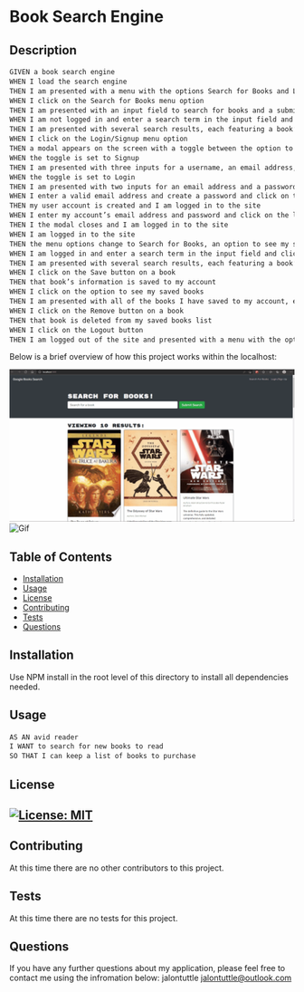 # Book Search Engine
  
  ## Description
  ```md
  GIVEN a book search engine
  WHEN I load the search engine
  THEN I am presented with a menu with the options Search for Books and Login/Signup and an input field to search for books and a submit button
  WHEN I click on the Search for Books menu option
  THEN I am presented with an input field to search for books and a submit button
  WHEN I am not logged in and enter a search term in the input field and click the submit button
  THEN I am presented with several search results, each featuring a book’s title, author, description, image, and a link to that book on the Google Books site
  WHEN I click on the Login/Signup menu option
  THEN a modal appears on the screen with a toggle between the option to log in or sign up
  WHEN the toggle is set to Signup
  THEN I am presented with three inputs for a username, an email address, and a password, and a signup button
  WHEN the toggle is set to Login
  THEN I am presented with two inputs for an email address and a password and login button
  WHEN I enter a valid email address and create a password and click on the signup button
  THEN my user account is created and I am logged in to the site
  WHEN I enter my account’s email address and password and click on the login button
  THEN I the modal closes and I am logged in to the site
  WHEN I am logged in to the site
  THEN the menu options change to Search for Books, an option to see my saved books, and Logout
  WHEN I am logged in and enter a search term in the input field and click the submit button
  THEN I am presented with several search results, each featuring a book’s title, author, description, image, and a link to that book on the Google Books site and a button to save a book to my account
  WHEN I click on the Save button on a book
  THEN that book’s information is saved to my account
  WHEN I click on the option to see my saved books
  THEN I am presented with all of the books I have saved to my account, each featuring the book’s title, author, description, image, and a link to that book on the Google Books site and a button to remove a book from my account
  WHEN I click on the Remove button on a book
  THEN that book is deleted from my saved books list
  WHEN I click on the Logout button
  THEN I am logged out of the site and presented with a menu with the options Search for Books and Login/Signup and an input field to search for books and a submit button   
  ```

  Below is a brief overview of how this project works within the localhost:

  ![Gif](./assets/book-search-engine.gif)
  ![Gif](./assets/book-search-engine-2.gif)

  
  ## Table of Contents
  - [Installation](#installation)
  - [Usage](#usage)
  - [License](#license)
  - [Contributing](#contributing)
  - [Tests](#tests)
  - [Questions](#questions)
  
  ## Installation
  Use NPM install in the root level of this directory to install all dependencies needed.
 
  ## Usage
  ```md
  AS AN avid reader
  I WANT to search for new books to read
  SO THAT I can keep a list of books to purchase
  ```
  
  ## License
  [![License: MIT](https://img.shields.io/badge/License-MIT-yellow.svg)](https://opensource.org/licenses/MIT)
  ---
  ## Contributing 
  At this time there are no other contributors to this project.
  
  ## Tests
  At this time there are no tests for this project.
 
  ## Questions
  If you have any further questions about my application, please feel free to contact me using the infromation below:
  jalontuttle
  jalontuttle@outlook.com
